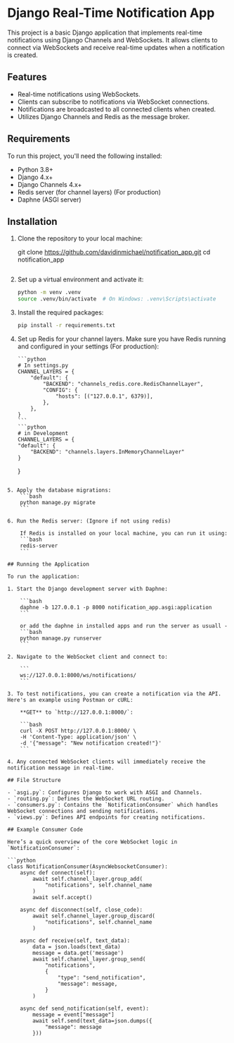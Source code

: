 # Django Real-Time Notification App

This project is a basic Django application that implements real-time notifications using Django Channels and WebSockets. It allows clients to connect via WebSockets and receive real-time updates when a notification is created.

## Features

- Real-time notifications using WebSockets.
- Clients can subscribe to notifications via WebSocket connections.
- Notifications are broadcasted to all connected clients when created.
- Utilizes Django Channels and Redis as the message broker.

## Requirements

To run this project, you'll need the following installed:

- Python 3.8+
- Django 4.x+
- Django Channels 4.x+
- Redis server (for channel layers) (For production)
- Daphne (ASGI server)

## Installation

1.  Clone the repository to your local machine:

    git clone https://github.com/davidinmichael/notification_app.git
    cd notification_app

    ```

    ```

2.  Set up a virtual environment and activate it:

    ```bash
    python -m venv .venv
    source .venv/bin/activate  # On Windows: .venv\Scripts\activate
    ```

3.  Install the required packages:

    ```bash
    pip install -r requirements.txt
    ```

4.  Set up Redis for your channel layers. Make sure you have Redis running and configured in your settings (For production):

        ```python
        # In settings.py
        CHANNEL_LAYERS = {
            "default": {
                "BACKEND": "channels_redis.core.RedisChannelLayer",
                "CONFIG": {
                    "hosts": [("127.0.0.1", 6379)],
                },
            },
        }
        ```
        ```python
        # in Development
        CHANNEL_LAYERS = {
        "default": {
            "BACKEND": "channels.layers.InMemoryChannelLayer"
        }

    }

````

5. Apply the database migrations:
    ```bash
    python manage.py migrate
    ```

6. Run the Redis server: (Ignore if not using redis)

    If Redis is installed on your local machine, you can run it using:
    ```bash
    redis-server
    ```

## Running the Application

To run the application:

1. Start the Django development server with Daphne:

    ```bash
    daphne -b 127.0.0.1 -p 8000 notification_app.asgi:application
    ```

    or add the daphne in installed apps and run the server as usuall - 
    ```bash
    python manage.py runserver
    ```

2. Navigate to the WebSocket client and connect to:

    ```
    ws://127.0.0.1:8000/ws/notifications/
    ```

3. To test notifications, you can create a notification via the API. Here's an example using Postman or cURL:

    **GET** to `http://127.0.0.1:8000/`:

    ```bash
    curl -X POST http://127.0.0.1:8000/ \
    -H 'Content-Type: application/json' \
    -d '{"message": "New notification created!"}'
    ```

4. Any connected WebSocket clients will immediately receive the notification message in real-time.

## File Structure

- `asgi.py`: Configures Django to work with ASGI and Channels.
- `routing.py`: Defines the WebSocket URL routing.
- `consumers.py`: Contains the `NotificationConsumer` which handles WebSocket connections and sending notifications.
- `views.py`: Defines API endpoints for creating notifications.

## Example Consumer Code

Here’s a quick overview of the core WebSocket logic in `NotificationConsumer`:

```python
class NotificationConsumer(AsyncWebsocketConsumer):
    async def connect(self):
        await self.channel_layer.group_add(
            "notifications", self.channel_name
        )
        await self.accept()

    async def disconnect(self, close_code):
        await self.channel_layer.group_discard(
            "notifications", self.channel_name
        )

    async def receive(self, text_data):
        data = json.loads(text_data)
        message = data.get('message')
        await self.channel_layer.group_send(
            "notifications",
            {
                "type": "send_notification",
                "message": message,
            }
        )

    async def send_notification(self, event):
        message = event["message"]
        await self.send(text_data=json.dumps({
            "message": message
        }))
````
